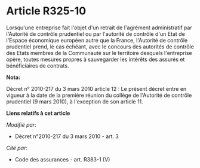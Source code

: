 # Article R325-10

Lorsqu'une entreprise fait l'objet d'un retrait de l'agrément administratif par l'Autorité de contrôle prudentiel ou par
l'autorité de contrôle d'un Etat de l'Espace économique européen autre que la France, l'Autorité de contrôle prudentiel
prend, le cas échéant, avec le concours des autorités de contrôle des Etats membres de la Communauté sur le territoire
desquels l'entreprise opère, toutes mesures propres à sauvegarder les intérêts des assurés et bénéficiaires de contrats.

**Nota:**

Décret n° 2010-217 du 3 mars 2010 article 12 : Le présent décret entre en vigueur à la date de la première réunion du collège
de l'Autorité de contrôle prudentiel (9 mars 2010), à l'exception de son article 11.

**Liens relatifs à cet article**

_Modifié par_:

  - Décret n°2010-217 du 3 mars 2010 - art. 3

_Cité par_:

  - Code des assurances - art. R383-1 (V)

